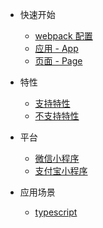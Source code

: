 * 快速开始

  * [webpack 配置](quickstart/webpack.md)
  * [应用 - App](quickstart/app.md)
  * [页面 - Page](quickstart/page.md)

* 特性

  * [支持特性](features/support.md)
  * [不支持特性](features/not-support.md)

* 平台

  * [微信小程序](platforms/wechat.md)
  * [支付宝小程序](platforms/alipay.md)

* 应用场景

  * [typescript](senarios/typescript.md)
